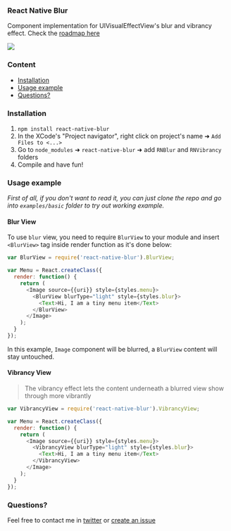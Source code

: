 ### React Native Blur
Component implementation for UIVisualEffectView's blur and vibrancy effect.
Check the [roadmap here](https://github.com/Kureev/react-native-blur/issues/1)

<img src='http://oi62.tinypic.com/8x4u94.jpg' />

### Content
- [Installation](#installation)
- [Usage example](#usage-example)
- [Questions?](#questions)

### Installation
1. `npm install react-native-blur`
2. In the XCode's "Project navigator", right click on project's name ➜ `Add Files to <...>`
3. Go to `node_modules` ➜ `react-native-blur` ➜ add `RNBlur` and `RNVibrancy` folders
4. Compile and have fun!

### Usage example
*First of all, if you don't want to read it, you can just clone the repo and go into `examples/basic` folder to try out working example.*

#### Blur View
To use `blur` view, you need to require `BlurView` to your module and insert `<BlurView>` tag inside render function as it's done below:
```javascript
var BlurView = require('react-native-blur').BlurView;

var Menu = React.createClass({
  render: function() {
    return (
      <Image source={{uri}} style={styles.menu}>
        <BlurView blurType="light" style={styles.blur}>
          <Text>Hi, I am a tiny menu item</Text>
        </BlurView>
      </Image>
    );
  }
});
```

In this example, `Image` component will be blurred, a `BlurView` content will stay untouched.

#### Vibrancy View
> The vibrancy effect lets the content underneath a blurred view show through more vibrantly

```javascript
var VibrancyView = require('react-native-blur').VibrancyView;

var Menu = React.createClass({
  render: function() {
    return (
      <Image source={{uri}} style={styles.menu}>
        <VibrancyView blurType="light" style={styles.blur}>
          <Text>Hi, I am a tiny menu item</Text>
        </VibrancyView>
      </Image>
    );
  }
});
```

### Questions?
Feel free to contact me in [twitter](https://twitter.com/kureevalexey) or [create an issue](https://github.com/Kureev/react-native-blur/issues/new)